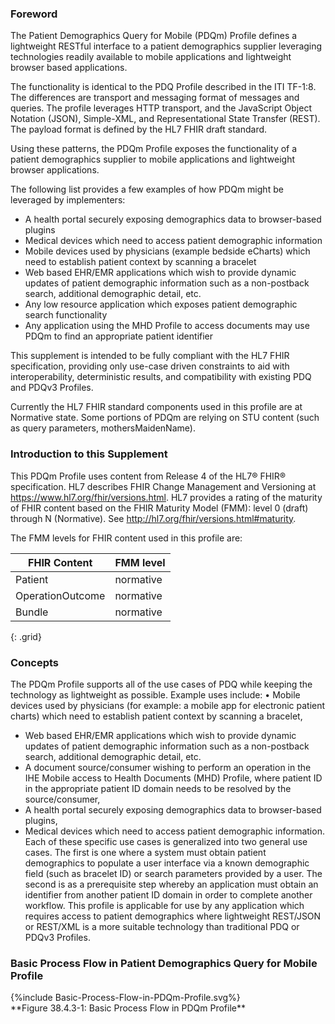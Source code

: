 ### Foreword
The Patient Demographics Query for Mobile (PDQm) Profile defines a lightweight RESTful interface to a patient demographics supplier leveraging technologies readily available to mobile applications and lightweight browser based applications.

The functionality is identical to the PDQ Profile described in the ITI TF-1:8. The differences are transport and messaging format of messages and queries. The profile leverages HTTP transport, and the JavaScript Object Notation (JSON), Simple-XML, and Representational State Transfer (REST). The payload format is defined by the HL7 FHIR draft standard.

Using these patterns, the PDQm Profile exposes the functionality of a patient demographics supplier to mobile applications and lightweight browser applications.

The following list provides a few examples of how PDQm might be leveraged by implementers:
-   A health portal securely exposing demographics data to browser-based plugins
-   Medical devices which need to access patient demographic information
-   Mobile devices used by physicians (example bedside eCharts) which need to establish patient context by scanning a bracelet
-   Web based EHR/EMR applications which wish to provide dynamic updates of patient demographic information such as a non-postback search,  additional demographic detail, etc.
-   Any low resource application which exposes patient demographic search functionality
-   Any application using the MHD Profile to access documents may use PDQm to find an appropriate patient identifier

This supplement is intended to be fully compliant with the HL7 FHIR specification, providing only use-case driven constraints to aid with interoperability, deterministic results, and compatibility with existing PDQ and PDQv3 Profiles.

Currently the HL7 FHIR standard components used in this profile are at Normative state. Some portions of PDQm are relying on STU content (such as query parameters, mothersMaidenName).

### Introduction to this Supplement
This PDQm Profile uses content from Release 4 of the HL7®  FHIR®  specification. HL7 describes FHIR Change Management and Versioning at https://www.hl7.org/fhir/versions.html. HL7 provides a rating of the maturity of FHIR content based on the FHIR Maturity Model (FMM): level 0 (draft) through N (Normative). See http://hl7.org/fhir/versions.html#maturity.

The FMM levels for FHIR content used in this profile are:

FHIR Content|FMM level
---|---
Patient|normative
OperationOutcome|normative
Bundle|normative
{: .grid}

### Concepts
The PDQm Profile supports all of the use cases of PDQ while keeping the technology as lightweight as possible. Example uses include:
•	Mobile devices used by physicians (for example: a mobile app for electronic patient charts) which need to establish patient context by scanning a bracelet,
*	Web based EHR/EMR applications which wish to provide dynamic updates of patient demographic information such as a non-postback search, additional demographic detail, etc.
*	A document source/consumer wishing to perform an operation in the IHE Mobile access to Health Documents (MHD) Profile, where patient ID in the appropriate patient ID domain needs to be resolved by the source/consumer,
*	A health portal securely exposing demographics data to browser-based plugins,
*	Medical devices which need to access patient demographic information.
Each of these specific use cases is generalized into two general use cases. The first is one where a system must obtain patient demographics to populate a user interface via a known demographic field (such as bracelet ID) or search parameters provided by a user. The second is as a prerequisite step whereby an application must obtain an identifier from another patient ID domain in order to complete another workflow.
This profile is applicable for use by any application which requires access to patient demographics where lightweight REST/JSON or REST/XML is a more suitable technology than traditional PDQ or PDQv3 Profiles.

### Basic Process Flow in Patient Demographics Query for Mobile Profile

<div>
{%include Basic-Process-Flow-in-PDQm-Profile.svg%}
</div>
**Figure 38.4.3-1: Basic Process Flow in PDQm Profile**
